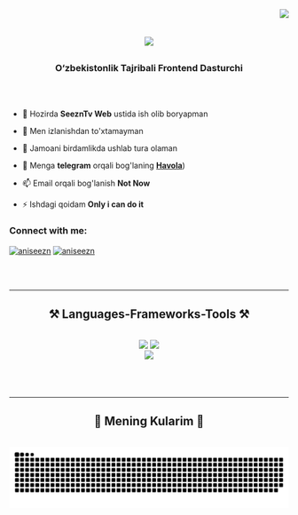 <img align="right" src="https://visitor-badge.laobi.icu/badge?page_id=salesp07.salesp07" /> 
<h1 align="center">
    <img src="https://readme-typing-svg.herokuapp.com/?font=Righteous&size=35&center=true&vCenter=true&color=F70909&width=500&height=70&duration=4000&lines=Salom+Hammaga!+👋;+Ismim+Muhammad!;" />
</h1>

<h3 align="center">O‘zbekistonlik Tajribali Frontend Dasturchi</h3>
<img align="right" alt "Coding" width="400px" src="https://eapi.pcloud.com/getpubthumb?code=XZqSoDZHhqsyQMcQNzkoBaTY2qYAh5njUTX&linkpassword=undefined&size=1024x1024&crop=0&type=auto"></img>
<br/><br/>

- 🔭 Hozirda **SeeznTv Web** ustida ish olib boryapman

- 🌱 Men izlanishdan to'xtamayman

- 👯 Jamoani birdamlikda ushlab tura olaman

- 📝 Menga <b>telegram</b> orqali bog'laning [<b>Havola</b>](https://t.me/MuhammadLink))

- 📫 Email orqali bog'lanish **Not Now**

- ⚡ Ishdagi qoidam **Only i can do it**

<h3 align="left">Connect with me:</h3>
<p align="left">
<a href="https://instagram.com/seezntvuz" target="blank"><img align="center" src="https://img.icons8.com/3d-fluency/94/instagram-new.png" alt="aniseezn" height="40" width="40" /></a>
    <a href="https://t.me/Dark_devLink" target="blank"><img align="center" src="https://img.icons8.com/3d-fluency/94/telegram.png" alt="aniseezn" height="40" width="40" /></a>
</p>
<br/><br/>
 <hr/>
 
<h2 align="center">⚒️ Languages-Frameworks-Tools ⚒️</h2>
<br/>
<div align="center">
    <img src="https://skillicons.dev/icons?i=html,css,bootstrap,sass,js,ts,jquery,react,redux" />
    <img src="https://skillicons.dev/icons?i=python" /><br>
    <img src="https://skillicons.dev/icons?i=git,github,vite,vscode" /><br>
</div>






<br/>
<br/>
<br/>
<hr/>









<div align="center">
  <h2>🐍 Mening Kularim 🐍</h2>
  <br>
  <img alt="snake eating my contributions" src="https://raw.githubusercontent.com/salesp07/salesp07/output/github-contribution-grid-snake.svg" />
  
  <br/><br/><br/>
</div>




